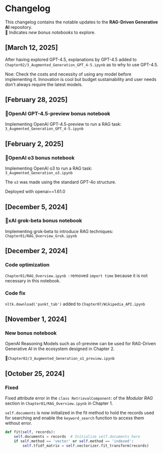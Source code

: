 # Changelog

This changelog contains the notable updates to the **RAG-Driven Generative AI** repository.   
🐬 Indicates *new bonus notebooks* to explore.


## [March 12, 2025]
After having explored GPT-4.5, explanations by GPT-4.5 added to
`Chapter02/3_Augmented_Generation_GPT_4-5.ipynb`
as to why to use GPT-4.5.

Noe: Check the costs and necessity of using any model before implementing it. Innovation is cool but
budget sustainability and user needs don't always require the latest models.

## [February 28, 2025]

### 🐬OpenAI GPT-4.5-preview bonus notebook

Implementing OpenAI GPT-4.5-preview to run a RAG task:
`3_Augmented_Generation_GPT_4-5.ipynb`

## [February 2, 2025]

### 🐬OpenAI o3 bonus notebook

Implementing OpenAI o3 to run a RAG task:
`3_Augmented_Generation_o3.ipynb`

The `o3` was made using the standard GPT-4o structure.

Deployed with openai==1.61.0

## [December 5, 2024]

### 🐬xAI grok-beta bonus notebook

Implementing grok-beta to introduce RAG techniques:
`Chapter01/RAG_Overview_Grok.ipynb`

## [December 2, 2024]

### Code optimization

 `Chapter01/RAG_Overview.ipynb `: removed `import time` because it is not necessary in this notebook.

### Code fix

`nltk.download('punkt_tab')` added to `Chapter07/Wikipedia_API.ipynb`

## [November 1, 2024]

### New bonus notebook

OpenAI Reasoning Models such as o1-preview can be used for RAG-Driven Generative AI in the ecosystem designed in Chapter 2.

🐬`Chapter02/3_Augmented_Generation_o1_preview.ipynb` 

## [October 25, 2024]

### Fixed
Fixed attribute error in the `class RetrievalComponent`: of the *Modular RAG* section in `Chapter01/RAG_Overview.ipynb` in Chapter 1.

`self.documents` is now initialized in the fit method to hold the records used for searching and enable the `keyword_search` function to access them without error.   

```python
def fit(self, records):
    self.documents = records  # Initialize self.documents here
    if self.method == 'vector' or self.method == 'indexed':
        self.tfidf_matrix = self.vectorizer.fit_transform(records)
```
    



